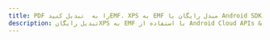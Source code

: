 ---title: PDF را به  تبدیل کنیدEMF، XPS به EMF مبدل رایگان یا Android SDKdescription: تبدیل رایگانXPS به EMF با استفاده از Android Cloud APIs & SDK همچنین اسناد PDF را در Cloud ایجاد، ویرایش و رندر کنید.---